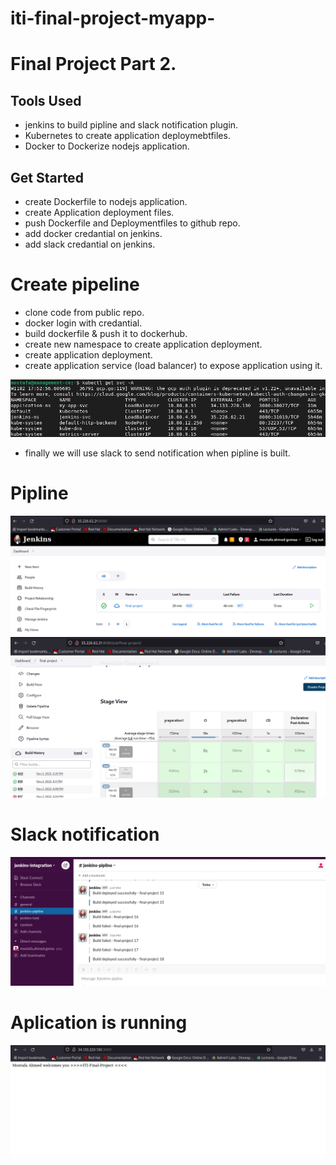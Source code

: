 # iti-final-project-myapp-
# Final Project Part 2.

## Tools Used
- jenkins to build pipline and slack notification plugin.
- Kubernetes to create application deploymebtfiles.
- Docker to Dockerize nodejs application. 

## Get Started 
- create Dockerfile to nodejs application.
- create Application deployment files.
- push Dockerfile and Deploymentfiles to github repo.
- add docker credantial on jenkins.
- add slack credantial on jenkins.
# Create pipeline 
- clone code from public repo.
- docker login with credantial.
- build dockerfile & push it to dockerhub.
- create new namespace to create application deployment.
- create application deployment.
- create application service (load balancer) to expose application using it.

![alt text](https://github.com/Mostafa9766/iti-final-project-myapp-/blob/master/application%20and%20slack%20notifications/Screenshot%20from%202022-11-02%2019-54-30.png?raw=true)

- finally we will use slack to send notification when pipline is built.

# Pipline 

![alt text](https://github.com/Mostafa9766/iti-final-project-myapp-/blob/master/application%20and%20slack%20notifications/Screenshot%20from%202022-11-02%2019-50-57.png?raw=true)
![alt text](https://github.com/Mostafa9766/iti-final-project-myapp-/blob/master/application%20and%20slack%20notifications/Screenshot%20from%202022-11-02%2019-51-54.png?raw=true)

# Slack notification

![alt text](https://github.com/Mostafa9766/iti-final-project-myapp-/blob/master/application%20and%20slack%20notifications/Screenshot%20from%202022-11-02%2019-49-53.png?raw=true)

# Aplication is running

![alt text](https://github.com/Mostafa9766/iti-final-project-myapp-/blob/master/application%20and%20slack%20notifications/Screenshot%20from%202022-11-02%2019-52-19.png?raw=true)

